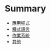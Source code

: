 # Summary

* [應用程式](applications/README.md)
* [程式語言](language/README.md)
* [作業系統](os/README.md)
* [其他](others/README.md)